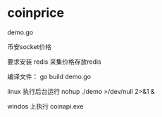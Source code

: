 # coinprice

demo.go

币安socket价格

要求安装 redis 采集价格存放redis
 
编译文件： go build demo.go

linux 执行后台运行 nohup ./demo >/dev/null 2>&1 &

windos 上执行 coinapi.exe
